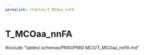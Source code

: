 ```yaml
---
permalink: /tables/T_MCOaa_nnFA
---
```

# T_MCOaa_nnFA

<!-- ATTENTION : Ne pas supprimer ou modifier la ligne ci-dessous -->
#include "tables/.schemas/PMSI/PMSI MCO/T_MCOaa_nnFA.md"
<!-- ATTENTION : Ne pas supprimer ou modifier la ligne ci-dessus -->
